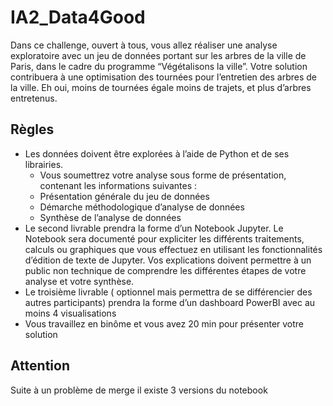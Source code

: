 # IA2_Data4Good

Dans ce challenge, ouvert à tous, vous allez réaliser une analyse exploratoire avec un jeu de données portant sur les arbres de la ville de Paris, dans le cadre du programme “Végétalisons la ville”.
Votre solution contribuera à une optimisation des tournées pour l’entretien des arbres de la ville. Eh oui, moins de tournées égale moins de trajets, et plus d’arbres entretenus.

## Règles

* Les données doivent être explorées à l’aide de Python et de ses librairies.
  * Vous soumettrez votre analyse sous forme de présentation, contenant les informations suivantes :
  * Présentation générale du jeu de données
  * Démarche méthodologique d’analyse de données
  * Synthèse de l’analyse de données
* Le second livrable prendra la forme d’un Notebook Jupyter. Le Notebook sera documenté pour expliciter les différents traitements, calculs ou graphiques que vous effectuez en utilisant les fonctionnalités d’édition de texte de Jupyter. Vos explications doivent permettre à un public non technique de comprendre les différentes étapes de votre analyse et votre synthèse.
* Le troisième livrable ( optionnel mais permettra de se différencier des autres participants) prendra la forme d’un dashboard PowerBI avec au moins 4 visualisations
* Vous travaillez en binôme et vous avez 20 min pour présenter votre solution

## Attention
Suite à un problème de merge il existe 3 versions du notebook

